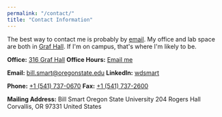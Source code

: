 ```yaml
---
permalink: "/contact/"
title: "Contact Information"
---
```


The best way to contact me is probably by [email](mailto:bill.smart@gmail.com).  My office and lab space are both in [Graf Hall](https://www.google.com/maps/place/Graf+Hall,+1680+SW+Monroe+Ave,+Corvallis,+OR+97331).  If I'm on campus, that's where I'm likely to be.

**Office:** [316 Graf Hall](https://www.google.com/maps/place/Graf+Hall,+1680+SW+Monroe+Ave,+Corvallis,+OR+97331)
**Office Hours:** [Email me](mailto:bill.smart@oregonstate.edu)

**Email:** [bill.smart@oregonstate.edu](mailto:bill.smart@oregonstate.edu)
**LinkedIn:** [wdsmart](http://www.linkedin.com/in/wdsmart)

**Phone:** [+1 (541) 737-0670](tel:5418380670)
**Fax:** [+1 (541) 737-2600](tel:5418380670)

**Mailing Address:**
Bill Smart
Oregon State University
204 Rogers Hall
Corvallis, OR 97331
United States

